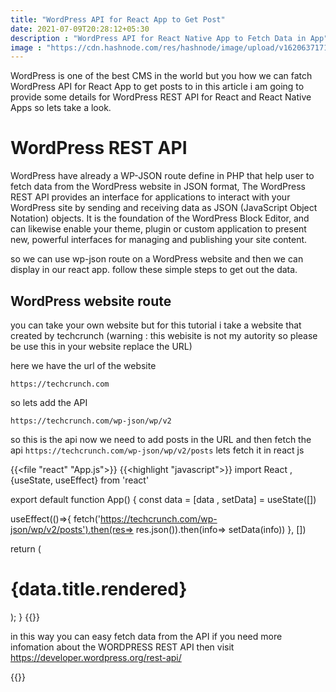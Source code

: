 ```yaml
---
title: "WordPress API for React App to Get Post"
date: 2021-07-09T20:28:12+05:30
description : "WordPress API for React Native App to Fetch Data in App"
image : "https://cdn.hashnode.com/res/hashnode/image/upload/v1620637171382/GQt4Qjn0e.png?w=1600&h=840&fit=crop&crop=entropy&auto=compress"
---
```


WordPress is one of the best CMS in the world but you how we can fatch WordPress API for React App to get posts to in this article i am going to provide some details for WordPress REST API for React and React Native Apps so lets take a look.

# WordPress REST API

WordPress have already a WP-JSON route define in PHP that help user to fetch data from the WordPress website in JSON format, The WordPress REST API provides an interface for applications to interact with your WordPress site by sending and receiving data as JSON (JavaScript Object Notation) objects. It is the foundation of the WordPress Block Editor, and can likewise enable your theme, plugin or custom application to present new, powerful interfaces for managing and publishing your site content.

so we can use wp-json route on a WordPress website and then we can display in our react app. follow these simple steps to get out the data. 

## WordPress website route
you can take your own website but for this tutorial i take a website that created by techcrunch (warning : this webisite is not my autority so please be use this in your website replace the URL)

here we have the url of the website
```
https://techcrunch.com
```

so lets add the API

```
https://techcrunch.com/wp-json/wp/v2
```

so this is the api now we need to add posts in the URL and then fetch the api 
```https://techcrunch.com/wp-json/wp/v2/posts``` lets fetch it 
in react js

{{<file "react" "App.js">}}
{{<highlight "javascript">}}
import React , {useState, useEffect} from 'react'

export default function App() {
const data = [data , setData] = useState([])

useEffect(()=>{
fetch('https://techcrunch.com/wp-json/wp/v2/posts').then(res=> res.json()).then(info=> setData(info))
}, [])

return (
<h1>{data.title.rendered}</h1>
);
}
{{</highlight>}}

in this way you can easy fetch data from the API if you need more infomation about the WORDPRESS REST API then visit https://developer.wordpress.org/rest-api/

{{<blog-post-ad>}}